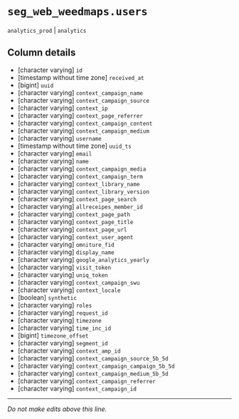 # `seg_web_weedmaps.users`
`analytics_prod` | `analytics`

## Column details
* [character varying] `id`
* [timestamp without time zone] `received_at`
* [bigint]    `uuid`
* [character varying] `context_campaign_name`
* [character varying] `context_campaign_source`
* [character varying] `context_ip`
* [character varying] `context_page_referrer`
* [character varying] `context_campaign_content`
* [character varying] `context_campaign_medium`
* [character varying] `username`
* [timestamp without time zone] `uuid_ts`
* [character varying] `email`
* [character varying] `name`
* [character varying] `context_campaign_media`
* [character varying] `context_campaign_term`
* [character varying] `context_library_name`
* [character varying] `context_library_version`
* [character varying] `context_page_search`
* [character varying] `allreceipes_member_id`
* [character varying] `context_page_path`
* [character varying] `context_page_title`
* [character varying] `context_page_url`
* [character varying] `context_user_agent`
* [character varying] `omniture_fid`
* [character varying] `display_name`
* [character varying] `google_analytics_yearly`
* [character varying] `visit_token`
* [character varying] `uniq_token`
* [character varying] `context_campaign_swu`
* [character varying] `context_locale`
* [boolean]   `synthetic`
* [character varying] `roles`
* [character varying] `request_id`
* [character varying] `timezone`
* [character varying] `time_inc_id`
* [bigint]    `timezone_offset`
* [character varying] `segment_id`
* [character varying] `context_amp_id`
* [character varying] `context_campaign_source_5b_5d`
* [character varying] `context_campaign_campaign_5b_5d`
* [character varying] `context_campaign_medium_5b_5d`
* [character varying] `context_campaign_referrer`
* [character varying] `context_campaign_id`

-------------------------------------------------------------------------------
*Do not make edits above this line.*
